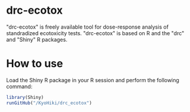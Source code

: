 # drc-ecotox
"drc-ecotox" is freely available tool for dose-response analysis of standradized ecotoxicity tests. "drc-ecotox" is based on R and the "drc" and "Shiny" R packages.
  

# How to use
Load the Shiny R package in your R session and perform the following command:
```r
library(Shiny)
runGitHub("/KyoHiki/drc_ecotox")
```
